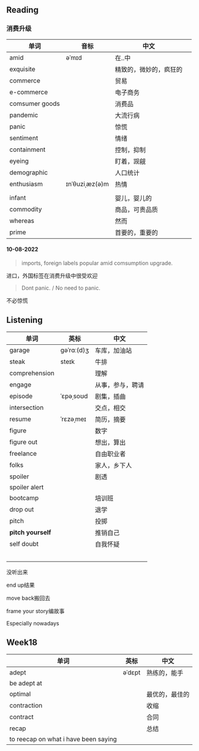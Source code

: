 ## Reading

### 消费升级

| 单词           | 音标           | 中文                   |      |
| -------------- | -------------- | ---------------------- | ---- |
| amid           | əˈmɪd          | 在..中                 |      |
| exquisite      |                | 精致的，微妙的，疯狂的 |      |
| commerce       |                | 贸易                   |      |
| e-commerce     |                | 电子商务               |      |
| comsumer goods |                | 消费品                 |      |
| pandemic       |                | 大流行病               |      |
| panic          |                | 惊慌                   |      |
| sentiment      |                | 情绪                   |      |
| containment    |                | 控制，抑制             |      |
| eyeing         |                | 盯着，觊觎             |      |
| demographic    |                | 人口统计               |      |
| enthusiasm     | ɪnˈθuziˌæz(ə)m | 热情                   |      |
|                |                |                        |      |
| infant         |                | 婴儿，婴儿的           |      |
| commodity      |                | 商品，可贵品质         |      |
| whereas        |                | 然而                   |      |
| prime          |                | 首要的，重要的         |      |



#### 10-08-2022

> imports, foreign labels popular amid comsumption upgrade.

进口，外国标签在消费升级中很受欢迎

> Dont panic. / No need to panic.

不必惊慌







## Listening

| 单词               | 英标       | 中文             |
| ------------------ | ---------- | ---------------- |
| garage             | ɡəˈrɑː(d)ʒ | 车库，加油站     |
| steak              | steɪk      | 牛排             |
| comprehension      |            | 理解             |
| engage             |            | 从事，参与，聘请 |
| episode            | ˈɛpəˌsoʊd  | 剧集，插曲       |
| intersection       |            | 交点，相交       |
| resume             | ˈrɛzəˌmeɪ  | 简历，摘要       |
| figure             |            | 数字             |
| figure out         |            | 想出，算出       |
| freelance          |            | 自由职业者       |
| folks              |            | 家人，乡下人     |
| spoiler            |            | 剧透             |
| spoiler alert      |            |                  |
| bootcamp           |            | 培训班           |
| drop out           |            | 退学             |
| pitch              |            | 投掷             |
| **pitch yourself** |            | 推销自己         |
| self doubt         |            | 自我怀疑         |
|                    |            |                  |
|                    |            |                  |
|                    |            |                  |
|                    |            |                  |
|                    |            |                  |





没听出来

end up结果

move back搬回去

frame your story编故事

Especially nowadays















## Week18

| 单词                                 | 英标   | 中文           |
| ------------------------------------ | ------ | -------------- |
| adept                                | əˈdɛpt | 熟练的，能手   |
| be adept at                          |        |                |
| optimal                              |        | 最优的，最佳的 |
| contraction                          |        | 收缩           |
| contract                             |        | 合同           |
| recap                                |        | 总结           |
| to reecap on what i have been saying |        |                |









